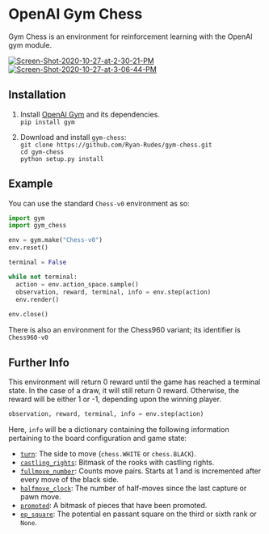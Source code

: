 # OpenAI Gym Chess
Gym Chess is an environment for reinforcement learning with the OpenAI gym module.

<a href="https://imgbb.com/"><img src="https://i.ibb.co/Fw4fhzK/Screen-Shot-2020-10-27-at-2-30-21-PM.png" alt="Screen-Shot-2020-10-27-at-2-30-21-PM" border="0"></a>
<a href="https://imgbb.com/"><img src="https://i.ibb.co/yBrHfyL/Screen-Shot-2020-10-27-at-3-06-44-PM.png" alt="Screen-Shot-2020-10-27-at-3-06-44-PM" border="0"></a>

## Installation

1. Install [OpenAI Gym](https://github.com/openai/gym) and its dependencies. \
`pip install gym`

2. Download and install `gym-chess`: \
`git clone https://github.com/Ryan-Rudes/gym-chess.git` \
`cd gym-chess` \
`python setup.py install`

## Example
You can use the standard `Chess-v0` environment as so:
```python
import gym
import gym_chess

env = gym.make("Chess-v0")
env.reset()

terminal = False

while not terminal:
  action = env.action_space.sample()
  observation, reward, terminal, info = env.step(action)
  env.render()
  
env.close()
```

There is also an environment for the Chess960 variant; its identifier is `Chess960-v0`

## Further Info
This environment will return 0 reward until the game has reached a terminal state. In the case of a draw, it will still return 0 reward. Otherwise, the reward will be either 1 or -1, depending upon the winning player.
```python
observation, reward, terminal, info = env.step(action)
```
Here, `info` will be a dictionary containing the following information pertaining to the board configuration and game state:
* [`turn`](https://python-chess.readthedocs.io/en/latest/core.html#chess.Board.turn): The side to move (`chess.WHITE` or `chess.BLACK`).
* [`castling_rights`](https://python-chess.readthedocs.io/en/latest/core.html#chess.Board.castling_rights): Bitmask of the rooks with castling rights.
* [`fullmove_number`](https://python-chess.readthedocs.io/en/latest/core.html#chess.Board.fullmove_number): Counts move pairs. Starts at 1 and is incremented after every move of the black side.
* [`halfmove_clock`](https://python-chess.readthedocs.io/en/latest/core.html#chess.Board.halfmove_clock): The number of half-moves since the last capture or pawn move.
* [`promoted`](https://python-chess.readthedocs.io/en/latest/core.html#chess.Board.promoted): A bitmask of pieces that have been promoted.
* [`ep_square`](https://python-chess.readthedocs.io/en/latest/core.html#chess.Board.ep_square): The potential en passant square on the third or sixth rank or `None`.
